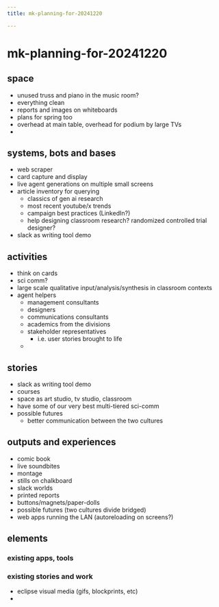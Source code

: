 ```yaml
---
title: mk-planning-for-20241220

---
```


# mk-planning-for-20241220

## space

- unused truss and piano in the music room?
- everything clean
- reports and images on whiteboards
- plans for spring too
- overhead at main table, overhead for podium by large TVs
- 

## systems, bots and bases

- web scraper
- card capture and display
- live agent generations on multiple small screens
- article inventory for querying
    - classics of gen ai research
    - most recent youtube/x trends
    - campaign best practices (LinkedIn?)
    - help designing classroom research? randomized controlled trial designer?
- slack as writing tool demo



## activities

- think on cards
- sci comm?
- large scale qualitative input/analysis/synthesis in classroom contexts
- agent helpers
    - management consultants
    - designers
    - communications consultants
    - academics from the divisions
    - stakeholder representatives
        - i.e. user stories brought to life
    - 


## stories

- slack as writing tool demo
- courses
- space as art studio, tv studio, classroom
- have some of our very best multi-tiered sci-comm
- possible futures
    - better communication between the two cultures


## outputs and experiences

- comic book
- live soundbites
- montage
- stills on chalkboard
- slack worlds
- printed reports
- buttons/magnets/paper-dolls
- possible futures (two cultures divide bridged)
- web apps running the LAN (autoreloading on screens?)


## elements

### existing apps, tools

### existing stories and work

- eclipse visual media (gifs, blockprints, etc)
- 